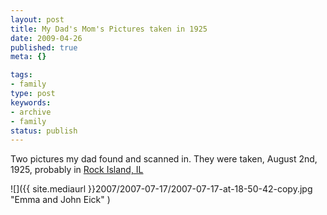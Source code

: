 ```yaml
---
layout: post
title: My Dad's Mom's Pictures taken in 1925
date: 2009-04-26
published: true
meta: {}

tags:
- family
type: post
keywords:
- archive
- family
status: publish
---
```

Two pictures my dad found and scanned in.  They were taken, August 2nd, 1925, probably in [Rock Island, IL](http://maps.google.com/maps?f=q&source=s_q&hl=en&geocode=&q=rock+island,+iL&sll=42.504921,-83.371074&sspn=0.008526,0.016136&ie=UTF8&z=12&iwloc=A)

![]({{ site.mediaurl }}2007/2007-07-17/2007-07-17-at-18-50-42-copy.jpg "Emma and John Eick" )

